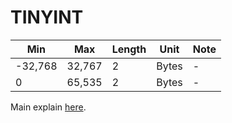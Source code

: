# TINYINT

Min | Max | Length | Unit | Note
---|---|---|---|---|
-32,768 | 32,767 | 2 |  Bytes | -
0 | 65,535 | 2 |  Bytes | -

Main explain [here](./int.md).
